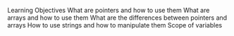 Learning Objectives
What are pointers and how to use them
What are arrays and how to use them
What are the differences between pointers and arrays
How to use strings and how to manipulate them
Scope of variables
